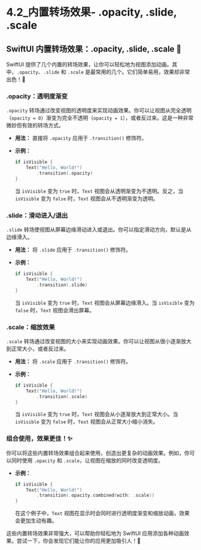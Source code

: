 ﻿# 4.2_内置转场效果- .opacity, .slide, .scale

## SwiftUI 内置转场效果：.opacity, .slide, .scale 🚀

SwiftUI 提供了几个内置的转场效果，让你可以轻松地为视图添加动画。其中，`.opacity`、`.slide` 和 `.scale` 是最常用的几个。它们简单易用，效果却非常出色！🎉

### .opacity：透明度渐变

`.opacity` 转场通过改变视图的透明度来实现动画效果。你可以让视图从完全透明（`opacity = 0`）渐变为完全不透明（`opacity = 1`），或者反过来。这是一种非常微妙但有效的转场方式。

*   **用法：** 直接将 `.opacity` 应用于 `.transition()` 修饰符。

*   **示例：**

    ```swift
    if isVisible {
        Text("Hello, World!")
            .transition(.opacity)
    }
    ```

    当 `isVisible` 变为 `true` 时，`Text` 视图会从透明渐变为不透明。反之，当 `isVisible` 变为 `false` 时，`Text` 视图会从不透明渐变为透明。

### .slide：滑动进入/退出

`.slide` 转场使视图从屏幕边缘滑动进入或退出。你可以指定滑动方向，默认是从边缘滑入。

*   **用法：** 将 `.slide` 应用于 `.transition()` 修饰符。

*   **示例：**

    ```swift
    if isVisible {
        Text("Hello, World!")
            .transition(.slide)
    }
    ```

    当 `isVisible` 变为 `true` 时，`Text` 视图会从屏幕边缘滑入。当 `isVisible` 变为 `false` 时，`Text` 视图会滑出屏幕。

### .scale：缩放效果

`.scale` 转场通过改变视图的大小来实现动画效果。你可以让视图从很小逐渐放大到正常大小，或者反过来。

*   **用法：** 将 `.scale` 应用于 `.transition()` 修饰符。

*   **示例：**

    ```swift
    if isVisible {
        Text("Hello, World!")
            .transition(.scale)
    }
    ```

    当 `isVisible` 变为 `true` 时，`Text` 视图会从小逐渐放大到正常大小。当 `isVisible` 变为 `false` 时，`Text` 视图会从正常大小缩小消失。

### 组合使用，效果更佳！✨

你可以将这些内置转场效果组合起来使用，创造出更复杂的动画效果。例如，你可以同时使用 `.opacity` 和 `.scale`，让视图在缩放的同时改变透明度。

*   **示例：**

    ```swift
    if isVisible {
        Text("Hello, World!")
            .transition(.opacity.combined(with: .scale))
    }
    ```

    在这个例子中，`Text` 视图在显示时会同时进行透明度渐变和缩放动画，效果会更加生动有趣。

这些内置转场效果非常强大，可以帮助你轻松地为 SwiftUI 应用添加各种动画效果。尝试一下，你会发现它们能让你的应用更加吸引人！🚀


